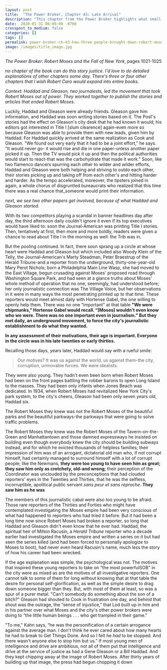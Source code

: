 ```yaml
---
layout: post
title:  "The Power Broker, Chapter 43: Late Arrival"
description: "This chapter from the Power Broker highlights what small groups can do, when they've got the right mix of many specific circumstances. Feels like now is a good time to bring attention to this theme."
date:  2020-01-31 06:00:00 -0700
crosspost_to_medium: false
categories: []
tags: []
permalink: power-broker-ch-43-how-three-people-brought-down-robert-moses
image: /images/title_image.jpg
---
```


_The Power Broker: Robert Moses and the Fall of New York_, pages 1021-1025

_no chapter of the book can do this story justice. I'd love to do detailed explanations of other chapters some day. There's three or four other chapters that I wish Robert Caro would expand into entire books._

_Context: Haddad and Gleason, two journalests, led the movement that took Robert Moses out of power. They worked together to publish the stories and articles that ended Robert Moses._

Luckily, Haddad and Gleason were already friends. Gleason gave him information, and Haddad was soon writing stories based on it. The Posť's stories had the effect on Gleason's city desk that he had known it would; his editors got interested in Title I [slum clearence] again-even more so because Gleason was able to provide them with new leads, given him by Haddad. For Haddad quickly arrived at the same realization as Cook and Gleason. "We found out very early that it had to be a joint effort," he says. “It would never go- it would rise and die in one paper-unless another paper picked it up. Then the TV would pick it up and then the political authorities would start to react-that was the carbohydrate that made it work." Soon, like two flamenco dancers spurring each other to wilder and wilder efforts, Haddad and Gleason were both helping and striving to outdo each other, their stories picking up and taking off from each other's and hitting harder and harder. As the tempo accelerated, moreover, the tipsters joined in again, a whole chorus of disgruntled bureaucrats who realized that this time there was a real chance that_someone would print their information.

_next, we see two other papers get involved, because of what Haddad and Gleason started._

With its two competitors playing a scandal in banner headlines day after day, the third afternoon daily couldn't ignore it even if its top executives would have liked to: soon the Journal-American was printing Title I stories. Then, tentatively at first, then more and more boldly, readers were given a chance to read about Title I in the morning as well: the Trib was in.

But the pooling continued. In fact, there soon sprang up a circle at whose heart were Haddad and Gleason but which included also Woody Klein of the Telly, the Journal-American's Marty Steadman, Peter Braestrup of the Herald Tribune-and a reporter from the underground, thirty-one-year-old Mary Perot Nichols; born a Philadelphia Main Line Wasp, she had moved to the East Village, begun crusading against Moses' proposed road through Washington Square Park, and had seen at a glance truths about Moses' whole method of operation that no one, seemingly, had understood before; her only journalistic connection was The Village Voice, but her observations in it were in many ways the most penetrating printed up to that time. These reporters would meet almost daily with Hortense Gabel, the one willing to openly help them. There was no one “important" at that table **"We were chipmunks," Hortense Gabel would recall. “[Moses] wouldn't even know who we were. There was no one important even in journalism." But they met daily, an underground movement, to force the city's journalistic establishment to do what they wanted.** 

**In any assessment of their motivations, their age is important. Everyone in the circle was in his late twenties or early thirties.** 

Recalling those days, years later, Haddad would say with a rueful smile: 

> Our motives? It was us against the world, us against them-the city, corruption, unmovable forces. We were idealists. 

They were also young. They hadn't even been born when Robert Moses had been on the front pages battling the robber barons to open Long Island to the masses. They had been only infants when Jones Beach was dedicated. In 1934, when Robert Moses had revitalized New York City's park system, to the city's cheers, Gleason had been only seven years old, Haddad six. 

The Robert Moses they knew was not the Robert Moses of the beautiful parks and the beautiful parkways-the parkways that were going to solve traffic problems. 

The Robert Moses they knew was the Robert Moses of the Tavern-on-the-Green and Manhattantown and those damned expressways he insisted on building even though everybody knew the city should be building subways instead, and for which he evicted thousands of helpless families; their impression of him was of an arrogant, dictatorial old man who, if not corrupt himself, had certainly managed to surround himself with a lot of corrupt people; like the Newmans, **they were too young to have seen him as great; they saw him only as crotchety, old-and wrong;** their perception of the Coordinator was unclouded by the preconceptions that had clouded reporters' eyes in the Twenties and Thirties, that he was the selfless, incorruptible, apolitical public servant _sans peur et sans reproche_. **They saw him as he was**

The members of this journalistic cabal were also too young to be afraid. Those rare reporters of the Thirties and Forties who might have contemplated investigating the Moses empire had been very conscious of what had happened to reporters who had tried it before. But it had been a long time now since Robert Moses had broken a reporter, so long that Haddad and Gleason didn't even know that he ever had. Haddad, the spiritual heir of Milton Racusin, a _Herald Tribune_ reporter who a decade earlier had investigated the Moses empire and written a series on it but had seen the series killed (and had been forced to personally apologize to Moses to boot), had never even heard Racusin's name, much less the story of how his career had been wrecked. 

If the age explanation was simple, the psychological was not. The motives that inspired these young reporters to take on “the most powerfulSOB" in the city were as mixed as are the motives of all investigative reporters. One cannot talk to some of them for long without knowing that at that table the desire for personal self-glorification, as well as the simple desire to drag down someone bigger than they. But, with most of them at least, so was a spur of a purer metal. "Can't somebody do something about the son of a bitch?" Gleason had shouted to Cook in frustration one day, and behind that shout was the outrage, the “sense of injustice," that Lod built up in him and in his partner over what Moses and the city's other power brokers were doing to “the little human beings . . . who get trampled in their game." 

"To me," Kahn says, “he was the personification of a certain arrogance against the average man. I don't think he ever cared about how many hearts he had to break to Get Things Done. And so I felt he _had_ to be stopped. And there wasn't anyone else to stop him but us." If most young men of intelligence and drive are ambitious, not all of them put that intelligence and drive at the service of justice as had a Gene Gleason or a Bill Haddad. And they kept chipping away at the image of Robert Moses. After thirty years of building up that image, the press had begun chopping it down

